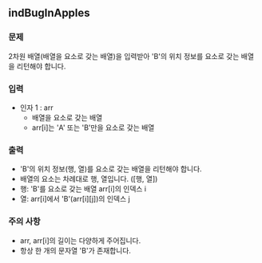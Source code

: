 ## indBugInApples

### 문제

2차원 배열(배열을 요소로 갖는 배열)을 입력받아 'B'의 위치 정보를 요소로 갖는 배열을 리턴해야 합니다.

### 입력

* 인자 1 : arr
  - 배열을 요소로 갖는 배열
  - arr[i]는 'A' 또는 'B'만을 요소로 갖는 배열

### 출력

* 'B'의 위치 정보(행, 열)를 요소로 갖는 배열을 리턴해야 합니다.
* 배열의 요소는 차례대로 행, 열입니다. ([행, 열])
* 행: 'B'를 요소로 갖는 배열 arr[i]의 인덱스 i
* 열: arr[i]에서 'B'(arr[i][j])의 인덱스 j

### 주의 사항

* arr, arr[i]의 길이는 다양하게 주어집니다.
* 항상 한 개의 문자열 'B'가 존재합니다.
